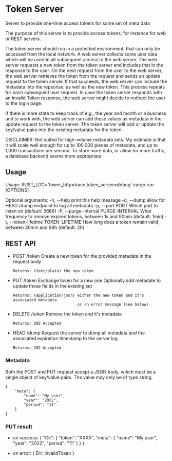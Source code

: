 # Token Server
Server to provide one-time access tokens for some set of meta data

The purpose of this server is to provide access tokens, for instance for 
web or REST servers.

The token server should run in a protected environment, that can only be accessed
from the local network.
A web server collects some user data which will be used in all subsequent
access to the web server. The web server requests a new token from
the token server and includes that in the response to the user. On the next
request from the user to the web server, the web server retrieves the token
from the request and sends an update request to the token server. If that succeeds,
the web server can include the metadata into the repsonse, as well as the new token.
This process repeats for each subsequent user request.
In case the token server responds with an Invalid Token response, the web server
might decide to redirect the user to the login page.

If there is more state to keep track of e.g., the year and month 
or a business unit to work with, the web server can add these values as metadata in
the update request to the token server. The token server will add or update the key/value
pairs into the existing metadata for the token.  

DISCLAIMER: Not suited for high-volume metadata sets. My estimate is that it will scale
            well enough for up to 100,000 pieces of metadata, and up to 
            1,000 transactions per second.
            To store more data, or allow for more traffic, a database backend seems
            more appropriate

## Usage
Usage: RUST_LOG='tower_http=trace,token_server=debug' cargo run [OPTIONS]

Optional arguments:
  -h, --help       print this help message
  -d, --dump       allow for HEAD /dump endpoint to log all metadata
  -p, --port PORT  Which port to listen on (default: 3666)
  -P, --purge-interval PURGE-INTERVAL
                   What frequency to remove expired tokens, between 1s and 90min (default: 1min)
  -t, --token-lifetime TOKEN-LIFETIME
                   How long does a token remain valid, between 30min and 96h (default: 2h)

## REST API

  * POST /token
        Create a new token for the provided metadata in the request body

        Returns: (text/plain) the new token


  * PUT /token
        Exchange token for a new one
        Optionally add metadate to update those fields in the existing set

        Returns: (application/json) either the new token and it's associated metadata
                                    or an error message (see below) 

  * DELETE /token
        Remove the token and it's metadata

        Returns: 202 Accepted


  * HEAD /dump
        Request the server to dump all metadata and the associated expiration timestamp
        to the server log

        Returns: 202 Accepted

### Metadata
Both the POST and PUT request accept a JSON body, which must be a single object of key/value pairs.
The value may only be of type string.

    {
        "meta": {
            "name": "My user",
            "year": "2022",
            "period": "11"
        } 
    }


### PUT result

  * on success:
    {
        "Ok": {
            "token": "XXXX",
            "meta": {
                "name": "My user",
                "year": "2022",
                "period": "11"
            }
        } 
    }

  * on error:
    {
        Err: InvalidToken
    }
